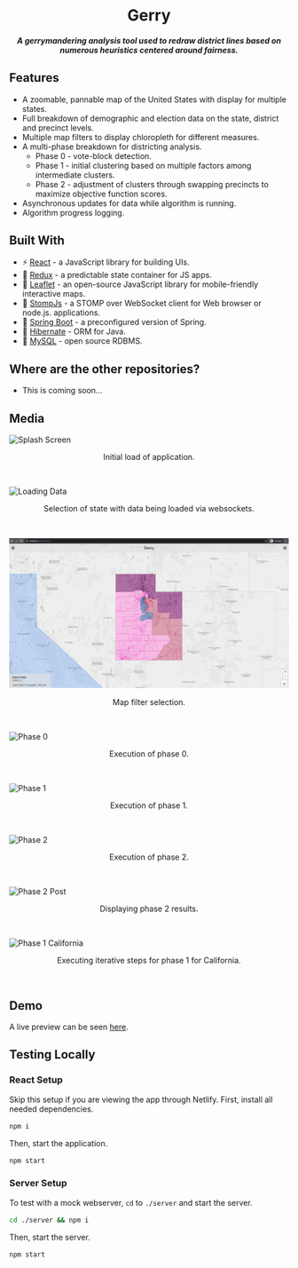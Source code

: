 <h1 align=center>Gerry</h1>
<h5 align=center>A gerrymandering analysis tool used to redraw district lines based on numerous heuristics centered around fairness.</h5>

## Features

* A zoomable, pannable map of the United States with display for multiple states.
* Full breakdown of demographic and election data on the state, district and precinct levels.
* Multiple map filters to display chloropleth for different measures.
* A multi-phase breakdown for districting analysis.
  * Phase 0 - vote-block detection.
  * Phase 1 - initial clustering based on multiple factors among intermediate clusters.
  * Phase 2 - adjustment of clusters through swapping precincts to maximize objective function scores.
* Asynchronous updates for data while algorithm is running.
* Algorithm progress logging.

## Built With

* :zap: [React](https://reactjs.org/) - a JavaScript library for building UIs.
* :department_store: [Redux](https://redux.js.org/) - a predictable state container for JS apps.
* :leaves: [Leaflet](https://leafletjs.com/) - an open-source JavaScript library for mobile-friendly interactive maps.
* :stars: [StompJs](https://github.com/stomp-js/stompjs) - a STOMP over WebSocket client for Web browser or node.js. applications.
* :deciduous_tree: [Spring Boot](https://spring.io/projects/spring-boot) - a preconfigured version of Spring.
* :bear: [Hibernate](http://hibernate.org/) - ORM for Java.
* :whale: [MySQL](https://www.mysql.com/) - open source RDBMS.

## Where are the other repositories?
* This is coming soon...

## Media

![Splash Screen](https://github.com/Spiderpig86/gerry-frontend/blob/master/media/gerry-landing.gif?raw=true)
<p align="center">Initial load of application.</p>
<br />

![Loading Data](https://github.com/Spiderpig86/gerry-frontend/blob/master/media/gerry-2.gif?raw=true)
<p align="center">Selection of state with data being loaded via websockets.</p>
<br />

![Map Filters](https://github.com/Spiderpig86/gerry-frontend/blob/master/media/gerry-3.gif?raw=true)
<p align="center">Map filter selection.</p>
<br />

![Phase 0](https://github.com/Spiderpig86/gerry-frontend/blob/master/media/gerry-4.gif?raw=true)
<p align="center">Execution of phase 0.</p>
<br />

![Phase 1](https://github.com/Spiderpig86/gerry-frontend/blob/master/media/gerry-5.gif?raw=true)
<p align="center">Execution of phase 1.</p>
<br />

![Phase 2](https://github.com/Spiderpig86/gerry-frontend/blob/master/media/gerry-6.gif?raw=true)
<p align="center">Execution of phase 2.</p>
<br />

![Phase 2 Post](https://github.com/Spiderpig86/gerry-frontend/blob/master/media/gerry-7.gif?raw=true)
<p align="center">Displaying phase 2 results.</p>
<br />

![Phase 1 California](https://github.com/Spiderpig86/gerry-frontend/blob/master/media/gerry-cali.gif?raw=true)
<p align="center">Executing iterative steps for phase 1 for California.</p>
<br />

## Demo

A live preview can be seen [here](https://gerryapp.netlify.com/).

## Testing Locally

### React Setup

Skip this setup if you are viewing the app through Netlify.
First, install all needed dependencies.

```sh
npm i
```

Then, start the application.

```sh
npm start
```

### Server Setup

To test with a mock webserver, `cd` to `./server` and start the server.

```sh
cd ./server && npm i
```

Then, start the server.

```sh
npm start
```